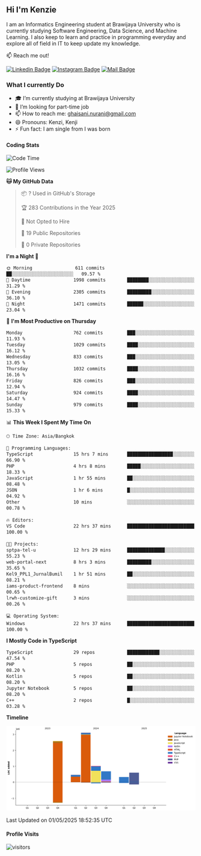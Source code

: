 ## Hi I'm Kenzie


I am an Informatics Engineering student at Brawijaya University who is currently studying Software Engineering, Data Science, and Machine Learning. I also keep to learn and practice in programming everyday and explore all of field in IT to keep update my knowledge.

:mailbox: Reach me out!

[![Linkedin Badge](https://img.shields.io/badge/-Kenzie_Taqiyassar-0e76a8?style=flat&labelColor=0e76a8&logo=linkedin&logoColor=white)](https://www.linkedin.com/in/kenzie-taqiyassar-37458b1aa/) 
[![Instagram Badge](https://img.shields.io/badge/-@__kenziehh_-e84393?style=flat&labelColor=e84393&logo=instagram&logoColor=white)](https://www.instagram.com/_kenziehh/) 
[![Mail Badge](https://img.shields.io/badge/-ghaisani.nurani-c0392b?style=flat&labelColor=c0392b&logo=gmail&logoColor=white)](mailto:ghaisani.nurani@gmail.com)

### What I currently Do

- 🎓 I’m currently studying at Brawijaya University
- 💼 I’m looking for part-time job
- 📫 How to reach me: ghaisani.nurani@gmail.com
- 😄 Pronouns: Kenzi, Kenji
- ⚡ Fun fact: I am single from I was born

#### Coding Stats
<!--START_SECTION:waka-->
![Code Time](http://img.shields.io/badge/Code%20Time-1%2C240%20hrs%2027%20mins-blue)

![Profile Views](http://img.shields.io/badge/Profile%20Views-0-blue)

**🐱 My GitHub Data** 

> 📦 ? Used in GitHub's Storage 
 > 
> 🏆 283 Contributions in the Year 2025
 > 
> 🚫 Not Opted to Hire
 > 
> 📜 19 Public Repositories 
 > 
> 🔑 0 Private Repositories 
 > 
**I'm a Night 🦉** 

```text
🌞 Morning                611 commits         ██░░░░░░░░░░░░░░░░░░░░░░░   09.57 % 
🌆 Daytime                1998 commits        ████████░░░░░░░░░░░░░░░░░   31.29 % 
🌃 Evening                2305 commits        █████████░░░░░░░░░░░░░░░░   36.10 % 
🌙 Night                  1471 commits        ██████░░░░░░░░░░░░░░░░░░░   23.04 % 
```
📅 **I'm Most Productive on Thursday** 

```text
Monday                   762 commits         ███░░░░░░░░░░░░░░░░░░░░░░   11.93 % 
Tuesday                  1029 commits        ████░░░░░░░░░░░░░░░░░░░░░   16.12 % 
Wednesday                833 commits         ███░░░░░░░░░░░░░░░░░░░░░░   13.05 % 
Thursday                 1032 commits        ████░░░░░░░░░░░░░░░░░░░░░   16.16 % 
Friday                   826 commits         ███░░░░░░░░░░░░░░░░░░░░░░   12.94 % 
Saturday                 924 commits         ████░░░░░░░░░░░░░░░░░░░░░   14.47 % 
Sunday                   979 commits         ████░░░░░░░░░░░░░░░░░░░░░   15.33 % 
```


📊 **This Week I Spent My Time On** 

```text
🕑︎ Time Zone: Asia/Bangkok

💬 Programming Languages: 
TypeScript               15 hrs 7 mins       █████████████████░░░░░░░░   66.90 % 
PHP                      4 hrs 8 mins        █████░░░░░░░░░░░░░░░░░░░░   18.33 % 
JavaScript               1 hr 55 mins        ██░░░░░░░░░░░░░░░░░░░░░░░   08.48 % 
JSON                     1 hr 6 mins         █░░░░░░░░░░░░░░░░░░░░░░░░   04.92 % 
Other                    10 mins             ░░░░░░░░░░░░░░░░░░░░░░░░░   00.78 % 

🔥 Editors: 
VS Code                  22 hrs 37 mins      █████████████████████████   100.00 % 

🐱‍💻 Projects: 
sptpa-tel-u              12 hrs 29 mins      ██████████████░░░░░░░░░░░   55.23 % 
web-portal-next          8 hrs 3 mins        █████████░░░░░░░░░░░░░░░░   35.65 % 
Kel9_PPL1_JurnalBumil    1 hr 51 mins        ██░░░░░░░░░░░░░░░░░░░░░░░   08.21 % 
iams-product-frontend    8 mins              ░░░░░░░░░░░░░░░░░░░░░░░░░   00.65 % 
lrwh-customize-gift      3 mins              ░░░░░░░░░░░░░░░░░░░░░░░░░   00.26 % 

💻 Operating System: 
Windows                  22 hrs 37 mins      █████████████████████████   100.00 % 
```

**I Mostly Code in TypeScript** 

```text
TypeScript               29 repos            ████████████░░░░░░░░░░░░░   47.54 % 
PHP                      5 repos             ██░░░░░░░░░░░░░░░░░░░░░░░   08.20 % 
Kotlin                   5 repos             ██░░░░░░░░░░░░░░░░░░░░░░░   08.20 % 
Jupyter Notebook         5 repos             ██░░░░░░░░░░░░░░░░░░░░░░░   08.20 % 
C++                      2 repos             █░░░░░░░░░░░░░░░░░░░░░░░░   03.28 % 
```



**Timeline**

![Lines of Code chart](https://raw.githubusercontent.com/kenziehh/kenziehh/master/assets/bar_graph.png)


 Last Updated on 01/05/2025 18:52:35 UTC
<!--END_SECTION:waka-->


#### Profile Visits

![visitors](https://visitor-badge.glitch.me/badge?page_id=kenziehh.kenziehh)





